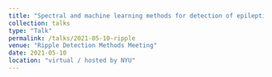 ```yaml
---
title: "Spectral and machine learning methods for detection of epileptiform electrophysiological events"
collection: talks
type: "Talk"
permalink: /talks/2021-05-10-ripple
venue: "Ripple Detection Methods Meeting"
date: 2021-05-10
location: "virtual / hosted by NYU"
---
```

